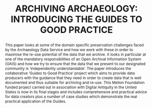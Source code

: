 ---
abstract: This paper looks at some of the domain specific preservation challenges
  faced by the Archaeology Data Service and how we work with these in order to maximise
  the re-use potential of the data that we archive. It looks in particular at one
  of the mandatory responsibilities of an Open Archival Information System (OAIS)
  and how we try to ensure that the data that we present to our designated community
  is ‘independently understandable’. The paper introduces the collaborative ‘Guides
  to Good Practice’ project which aims to provide data producers with the guidance
  that they need in order to create data that is well documented and thus suitable
  for archiving and re-use. This Mellon Foundation funded project carried out in association
  with Digital Antiquity in the United States is now in its final stages and includes
  comprehensive and practical advice for data creators plus a number of case studies
  which demonstrate the real practical application of the Guides.
creators:
- Niven, Kieron
- Richards, Julian
- Mitcham, Jenny
date: null
document_url: https://services.phaidra.univie.ac.at/api/object/o:185505/download
grand_parent: iPRES
institutions: []
keywords: []
landing_page_url: https://phaidra.univie.ac.at/o:185505
language: eng
layout: publication
license: CC BY-SA 2.0 AT
notes_url: null
parent: iPRES 2010
presentation_url: null
publication_type: paper
size: 504142
source_name: iPRES
title: 'ARCHIVING ARCHAEOLOGY: INTRODUCING THE GUIDES TO GOOD PRACTICE'
year: 2010
---